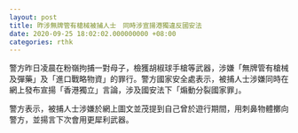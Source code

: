 ```yaml
---
layout: post
title: 昨涉無牌管有槍械被捕人士　同時涉宣揚港獨違反國安法
date: 2020-09-25 18:02:02.000000000 +08:00
categories: rthk
---
```


警方昨日凌晨在粉嶺拘捕一對母子，檢獲胡椒球手槍等武器，涉嫌「無牌管有槍械及彈藥」及「進口戰略物資」的罪行。警方國家安全處表示，被捕人士涉嫌同時在網上發布宣揚「香港獨立」言論，涉及國安法下「煽動分裂國家罪」。 

警方表示，被捕人士涉嫌於網上圖文並茂提到自己曾於遊行期間，用刺鼻物體擲向警方，並揚言下次會用更犀利武器。
